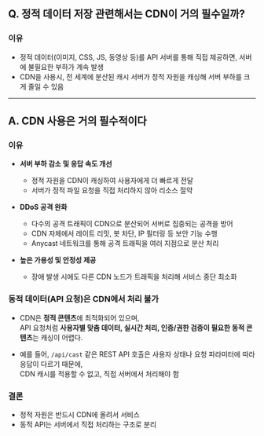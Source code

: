 ## Q. 정적 데이터 저장 관련해서는 CDN이 거의 필수일까?

### 이유
- 정적 데이터(이미지, CSS, JS, 동영상 등)를 API 서버를 통해 직접 제공하면, 서버에 불필요한 부하가 계속 발생
- CDN을 사용시, 전 세계에 분산된 캐시 서버가 정적 자원을 캐싱해 서버 부하를 크게 줄일 수 있음

---

## A. CDN 사용은 거의 필수적이다

### 이유
- **서버 부하 감소 및 응답 속도 개선**
    - 정적 자원을 CDN이 캐싱하여 사용자에게 더 빠르게 전달
    - 서버가 정적 파일 요청을 직접 처리하지 않아 리소스 절약

- **DDoS 공격 완화**
    - 다수의 공격 트래픽이 CDN으로 분산되어 서버로 집중되는 공격을 방어
    - CDN 자체에서 레이트 리밋, 봇 차단, IP 필터링 등 보안 기능 수행
    - Anycast 네트워크를 통해 공격 트래픽을 여러 지점으로 분산 처리

- **높은 가용성 및 안정성 제공**
    - 장애 발생 시에도 다른 CDN 노드가 트래픽을 처리해 서비스 중단 최소화

### 동적 데이터(API 요청)은 CDN에서 처리 불가

- CDN은 **정적 콘텐츠**에 최적화되어 있으며,  
  API 요청처럼 **사용자별 맞춤 데이터, 실시간 처리, 인증/권한 검증이 필요한 동적 콘텐츠**는 캐싱이 어렵다.

- 예를 들어, `/api/cast` 같은 REST API 호출은 사용자 상태나 요청 파라미터에 따라 응답이 다르기 때문에,  
  CDN 캐시를 적용할 수 없고, 직접 서버에서 처리해야 함

###  결론
- 정적 자원은 반드시 CDN에 올려서 서비스
- 동적 API는 서버에서 직접 처리하는 구조로 분리

